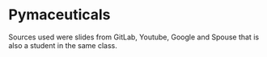 # Pymaceuticals
Sources used were slides from GitLab, Youtube, Google and Spouse that is also a student in the same class.
